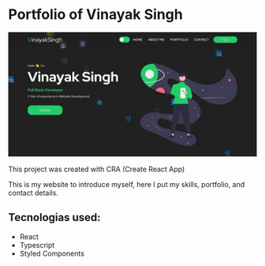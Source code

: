 # Portfolio of Vinayak Singh

 <img src ="https://github.com/CodeVinayak/CodeVinayak/blob/3c4864fa7cefc5a8be13c33a701fbad8c8256e31/VinayakSingh.in%20Website%20Preview.jpg" />
 
This project was created with CRA (Create React App)

This is my website to introduce myself, here I put my skills, portfolio, and contact details.

## Tecnologias used:
- React
- Typescript
- Styled Components
 

